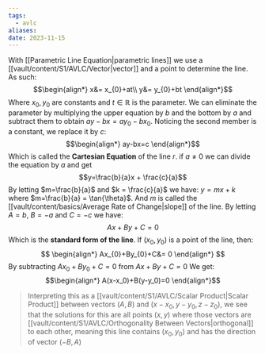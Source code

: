 ```yaml
---
tags:
  - avlc
aliases: 
date: 2023-11-15
---
```

With [[Parametric Line Equation|parametric lines]] we use a [[vault/content/S1/AVLC/Vector|vector]] and a point to determine the line. As such:
$$\begin{align*}
x&= x_{0}+at\\
y&= y_{0}+bt
\end{align*}$$
Where $x_{0},y_{0}$ are constants and $t\in \mathbb{R}$ is the parameter.
We can eliminate the parameter by multiplying the upper equation by $b$ and the bottom by $a$ and subtract them to obtain $ay-bx=ay_{0}-bx_{0}$. Noticing the second member is a constant, we replace it by $c$:
$$\begin{align*}
ay-bx=c
\end{align*}$$
Which is called the **Cartesian Equation** of the line $r$. if $a\ne 0$ we can divide the equation by $a$ and get $$y=\frac{b}{a}x + \frac{c}{a}$$By letting $m=\frac{b}{a}$ and $k = \frac{c}{a}$ we have: $y=mx+k$ where $m=\frac{b}{a} = \tan{\theta}$. And $m$ is called the [[vault/content/basics/Average Rate of Change|slope]] of the line.
By letting $A=b$, $B=-a$ and $C=-c$ we have: $$Ax +By+C=0$$Which is the **standard form of the line**. If $(x_{0},y_{0})$ is a point of the line, then:
$$
\begin{align*}
Ax_{0}+By_{0}+C&= 0
\end{align*}
$$
By subtracting  $Ax_{0}+By_{0}+C=0$ from $Ax+By+C=0$ We get:
$$\begin{align*}
A(x-x_0)+B(y-y_0)=0
\end{align*}$$
>Interpreting this as a [[vault/content/S1/AVLC/Scalar Product|Scalar Product]] between vectors $(A,B)$ and $(x-x_0,y-y_0,z-z_0)$, we see that the solutions for this are all points $(x,y)$ where those vectors are [[vault/content/S1/AVLC/Orthogonality Between Vectors|orthogonal]] to each other, meaning this line contains $(x_0,y_0)$ and has the direction of vector $(-B,A)$